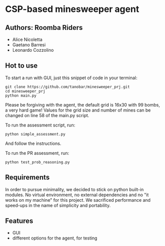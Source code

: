 # CSP-based minesweeper agent
## Authors: Roomba Riders
* Alice Nicoletta
* Gaetano Barresi
* Leonardo Cozzolino

## Hot to use 
To start a run with GUI, just this snippet of code in your terminal: 
```
git clone https://github.com/tanobar/minesweeper_prj.git
cd minesweeper_prj
python main.py
```
Please be forgiving with the agent, the default grid is 16x30 with 99 bombs, a very hard game!
Values for the grid size and number of mines can be changed on line 58 of the main.py script.

To run the assessment script, run:
```
python simple_assessment.py
```
And follow the instructions.

To run the PR assessment, run:
```
python test_prob_reasoning.py
```

## Requirements
In order to pursue minimality, we decided to stick on python built-in modules.
No virtual environment, no external dependencies and no "it works on my machine" for this project.
We sacrificed performance and speed-ups in the name of simplicity and portability. 
## Features 
* GUI
* different options for the agent, for testing
